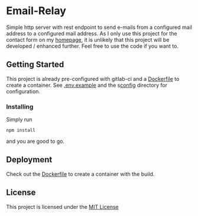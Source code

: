 # Email-Relay

Simple http server with rest endpoint to send e-mails from a configured mail address to a configured mail address.
As I only use this project for the contact form on my [homepage](https://www.seikatsu.io/), it is unlikely that this project will be developed / enhanced further.
Feel free to use the code if you want to.

## Getting Started

This project is already pre-configured with gitlab-ci and a [Dockerfile](./Dockerfile) to create a container. See [.env.example](.env.example) and the s[config](./config) directory for configuration.

### Installing

Simply run

    npm install

and you are good to go.

## Deployment

Check out the [Dockerfile](./Dockerfile) to create a container with the build.

## License

This project is licensed under the [MIT License](LICENSE.md)
